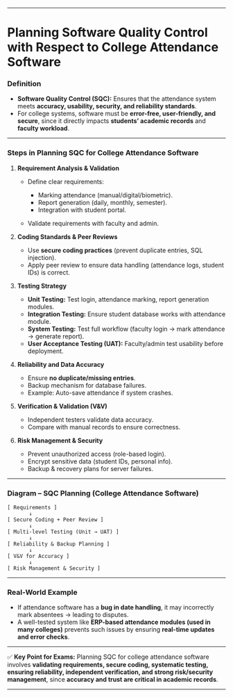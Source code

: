 
---

# Planning Software Quality Control with Respect to College Attendance Software

### **Definition**

* **Software Quality Control (SQC):** Ensures that the attendance system meets **accuracy, usability, security, and reliability standards**.
* For college systems, software must be **error-free, user-friendly, and secure**, since it directly impacts **students’ academic records** and **faculty workload**.

---

### **Steps in Planning SQC for College Attendance Software**

1. **Requirement Analysis & Validation**

   * Define clear requirements:

     * Marking attendance (manual/digital/biometric).
     * Report generation (daily, monthly, semester).
     * Integration with student portal.
   * Validate requirements with faculty and admin.

2. **Coding Standards & Peer Reviews**

   * Use **secure coding practices** (prevent duplicate entries, SQL injection).
   * Apply peer review to ensure data handling (attendance logs, student IDs) is correct.

3. **Testing Strategy**

   * **Unit Testing:** Test login, attendance marking, report generation modules.
   * **Integration Testing:** Ensure student database works with attendance module.
   * **System Testing:** Test full workflow (faculty login → mark attendance → generate report).
   * **User Acceptance Testing (UAT):** Faculty/admin test usability before deployment.

4. **Reliability and Data Accuracy**

   * Ensure **no duplicate/missing entries**.
   * Backup mechanism for database failures.
   * Example: Auto-save attendance if system crashes.

5. **Verification & Validation (V\&V)**

   * Independent testers validate data accuracy.
   * Compare with manual records to ensure correctness.

6. **Risk Management & Security**

   * Prevent unauthorized access (role-based login).
   * Encrypt sensitive data (student IDs, personal info).
   * Backup & recovery plans for server failures.

---

### **Diagram – SQC Planning (College Attendance Software)**

```
[ Requirements ] 
       ↓
[ Secure Coding + Peer Review ]
       ↓
[ Multi-level Testing (Unit → UAT) ]
       ↓
[ Reliability & Backup Planning ]
       ↓
[ V&V for Accuracy ]
       ↓
[ Risk Management & Security ]
```

---

### **Real-World Example**

* If attendance software has a **bug in date handling**, it may incorrectly mark absentees → leading to disputes.
* A well-tested system like **ERP-based attendance modules (used in many colleges)** prevents such issues by ensuring **real-time updates and error checks**.

---

✅ **Key Point for Exams:**
Planning SQC for college attendance software involves **validating requirements, secure coding, systematic testing, ensuring reliability, independent verification, and strong risk/security management**, since **accuracy and trust are critical in academic records**.

---

